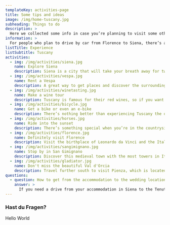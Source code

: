 ```yaml
---
templateKey: activities-page
title: Some tips and ideas
image: /img/home-tuscany.jpg
subheading: Things to do
description: >
  Here we collected some info in case you’re planning to visit some other places around Tuscany, do a road-trip or find recommendations on what to do, see or eat around. ☺️
information: >
  For people who plan to drive by car from Florence to Siena, there’s a famous road called Via Chiantigiana. It’s a scenic road between Florence and Siena through the Chianti region that lets you enjoy all around views of vineyards, olive groves and picturesque small towns.
listTitle: Experience
listSubtitle: Tuscany
activities:
  - img: /img/activities/siena.jpg
    name: Explore Siena
    description: Siena is a city that will take your breath away for two reasons, one, it’s really beautiful and two, it’s a city located on a hill, so getting places is a great cardio. Go to Osteria Permalico for delicious local food or if you want to try a Michelin Star awarded restaurant, try La Taverna di San Giuseppe, book a table in advance. 🏛️
  - img: /img/activities/vespa.jpg
    name: Rent a Vespa
    description: A great way to get places and discover the surrounding area is renting a Vespa and just strolling through those tuscan rolling hills on a sunny day, just like in a movie. The countryside roads are very relaxed and provide unlimited pretty views on the way. You can also enjoy a glass of wine or two, since in Italy it’s legal to drive with 0,5‰ but please, drink responsibly and stay safe. 🛵
  - img: /img/activities/winetasting.jpg
    name: Make a wine tour
    description: Tuscany is famous for their red wines, so if you want to taste what they do best, focus on red wines from the area. Having all these vineyards almost every few minutes you find a farmhouse that offers wine tasting. You can do it while hiking, renting a bike or an e-bike or while riding a horse. You can also ask others, if they want to join and have a fun group wine tasting. 🍷
  - img: /img/activities/bicycle.jpg
    name: Get a bike or even an e-bike
    description: There’s nothing better than experiencing Tuscany the old style way while also doing some sport! Especially before or after all the food and wine. Last year we really enjoyed a 50km ride on the e-bikes through paths that we probably wouldn’t go through if we had driven by a car. And if you’re not sure if you can make it with a normal bike, get an e-bike, we did it too and it was a leg-saver! 🚲
  - img: /img/activities/horses.jpg
    name: Ride into the sunset
    description: There’s something special when you’re in the countryside, get up on a horse and casually ride through unpaved roads, surrounded by vineyards, with sun shining down on you and wind blowing through your hair. It feels like traveling back in time, being a lone ranger, looking for a tavern with some wine to drink and a bed to sleep just to continue your journey on the next day. 🐴
  - img: /img/activities/florence.jpg
    name: Definitely visit Florence
    description: Visit the birthplace of Leonardo da Vinci and the Italian Renaissance. Have one of the best pizzas at Il Pizzaiuolo or a beautiful night at Trattoria Zà Zà. If you want to try the famous Fiorentina Steak then Trattoria Dall'Oste is the place to go. We've always stayed at the My Forte Relais when visiting Florence. 🥩
  - img: /img/activities/sangimignano.jpg
    name: Stop by in San Gimignano
    description: Discover this medieval town with the most towers in Italy and try world famous Gelato at Gelateria Dondoli. When you go to a restaurant, try Vernaccia di San Gimignano, a type of local wine that is the region’s symbol. For a relaxing overnight stay on a farm, outside of the city, we can recommend Agriturismo La Lucciolaia with great views, home cooked food and delicious own wine. 🍦
  - img: /img/activities/gladiator.jpg
    name: Don't miss the beautiful Val d'Orcia
    description: Travel further south to visit Pienza, which is located in the heart of the Val d’Orcia. You can visit the home of Maximus Decimus Meridius from the movie Gladiator. Enjoy a home-cooked meal at La Buca di Enea, one of our favorite restaurants that serves hand rolled pici pasta and wild boar ragù. 🍝
questions:
  - question: How to get from the accommodation to the wedding location? 🚕
    answer: >
      If you need a drive from your accommodation in Siena to the Tenuta Larnianone or vice versa we recommend to organise it with Sartini Siena.
---
```


### Hast du Fragen?

Hello World
